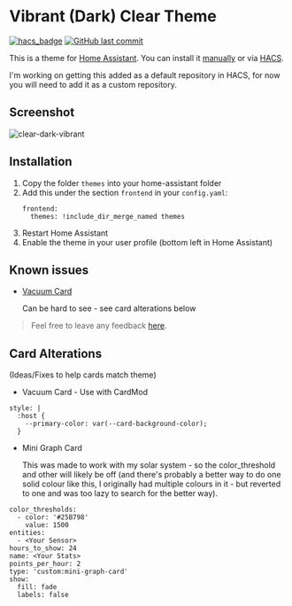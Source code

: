 # Vibrant (Dark) Clear Theme
[![hacs_badge](https://img.shields.io/badge/HACS-Custom-orange.svg?style=for-the-badge)](https://github.com/myleskeeffe/clear-theme-dark-vibrant/)
[![GitHub last commit](https://img.shields.io/github/last-commit/myleskeeffe/clear-theme-dark-vibrant)](https://github.com/myleskeeffe/clear-theme-dark-vibrant)

This is a theme for [Home Assistant](https://www.home-assistant.io/). You can install it [manually](#installation) or via [HACS](https://hacs.xyz/).

I'm working on getting this added as a default repository in HACS, for now you will need to add it as a custom repository.

## Screenshot
![clear-dark-vibrant](https://user-images.githubusercontent.com/11828103/101709740-01543500-3acb-11eb-9793-178241f5733b.png)

## Installation

1. Copy the folder `themes` into your home-assistant folder
2. Add this under the section `frontend` in your `config.yaml`:
    ```
    frontend:
      themes: !include_dir_merge_named themes
    ```
3. Restart Home Assistant
4. Enable the theme in your user profile (bottom left in Home Assistant)

## Known issues
* [Vacuum Card](https://github.com/denysdovhan/vacuum-card)

   Can be hard to see - see card alterations below

> Feel free to leave any feedback [here](https://github.com/myleskeeffe/clear-theme-dark/issues).

## Card Alterations
(Ideas/Fixes to help cards match theme)
* Vacuum Card - Use with CardMod
```
style: |
  :host {
    --primary-color: var(--card-background-color);
  }
```
* Mini Graph Card

   This was made to work with my solar system - so the color_threshold and other will likely be off (and there's probably a better way to do one solid colour like this, I originally had multiple colours in it - but reverted to one and was too lazy to search for the better way).
```
color_thresholds:
  - color: '#25B798'
    value: 1500
entities:
  - <Your Sensor>
hours_to_show: 24
name: <Your Stats>
points_per_hour: 2
type: 'custom:mini-graph-card'
show:
  fill: fade
  labels: false
```

